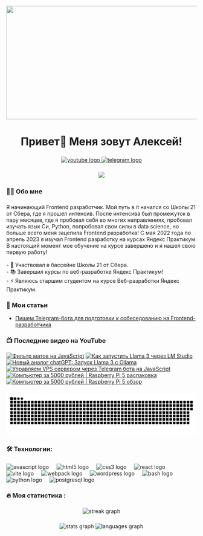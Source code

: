 <br clear="both">

<div align="center">
  <img height="300" width="600" src="https://user-images.githubusercontent.com/74038190/225813708-98b745f2-7d22-48cf-9150-083f1b00d6c9.gif"  />
</div>

###

<h1 align="center">Привет👋 Меня зовут Алексей!</h1>

###

<div align="center">
  <a href="https://www.youtube.com/@tehno.maniak" target="_blank">
    <img src="https://img.shields.io/static/v1?message=Youtube&logo=youtube&label=&color=FF0000&logoColor=white&labelColor=&style=for-the-badge" height="25" alt="youtube logo"  />
  </a>
  <a href="https://t.me/tehnomaniak07" target="_blank">
    <img src="https://img.shields.io/static/v1?message=Telegram&logo=telegram&label=&color=2CA5E0&logoColor=white&labelColor=&style=for-the-badge" height="25" alt="telegram logo"  />
  </a>
</div>

###

<div align="center">
  <img src="https://visitor-badge.laobi.icu/badge?page_id=filimonovalexey.filimonovalexey&"  />
</div>

###

<h3 align="left">👩‍💻  Обо мне</h3>

###

<p align="left">Я начинающий Frontend разработчик. Мой путь в it начался со Школы 21 от Сбера, где я прошел интенсив. После интенсива был промежуток в пару месяцев, где я пробовал себя во многих направлениях, пробовал изучать язык Си, Python, попробовал свои силы в data science, но больше всего меня зацепила Frontend разработка! С мая 2022 года по апрель 2023 я изучал Frontend разработку на курсах Яндекс Практикум. В настоящий момент мое обучение на курсе завершено и я нашел свою первую работу!<br><br>- 🔭 Участвовал в бассейне Школы 21 от Сбера.<br>- 📚 Завершил курсы по веб-разработке Яндекс Практикум!<br>- ⚡ Являюсь старшим студентом на курсе Веб-разработки Яндекс Практикум.</p>

###
<h3 align="left">📕 Мои статьи</h3>

- [Пишем Telegram-бота для подготовки к собеседованию на Frontend-разработчика](https://proglib.io/p/pishem-telegram-bota-dlya-podgotovki-k-sobesedovaniyu-na-frontend-razrabotchika-2024-05-29)

###

<h3 align="left">📺 Последние видео на YouTube</h3>

<!-- BEGIN YOUTUBE-CARDS -->
[![Фильтр матов на JavaScript](https://ytcards.demolab.com/?id=UrtMJoF_gbk&title=%D0%A4%D0%B8%D0%BB%D1%8C%D1%82%D1%80+%D0%BC%D0%B0%D1%82%D0%BE%D0%B2+%D0%BD%D0%B0+JavaScript&lang=en&timestamp=1720865285&background_color=%230d1117&title_color=%23ffffff&stats_color=%23dedede&max_title_lines=1&width=250&border_radius=5 "Фильтр матов на JavaScript")](https://www.youtube.com/watch?v=UrtMJoF_gbk)
[![Как запустить Llama 3 через LM Studio](https://ytcards.demolab.com/?id=9U2YVhGf4VM&title=%D0%9A%D0%B0%D0%BA+%D0%B7%D0%B0%D0%BF%D1%83%D1%81%D1%82%D0%B8%D1%82%D1%8C+Llama+3+%D1%87%D0%B5%D1%80%D0%B5%D0%B7+LM+Studio&lang=en&timestamp=1720768500&background_color=%230d1117&title_color=%23ffffff&stats_color=%23dedede&max_title_lines=1&width=250&border_radius=5 "Как запустить Llama 3 через LM Studio")](https://www.youtube.com/watch?v=9U2YVhGf4VM)
[![Новый аналог chatGPT: Запуск Llama 3 с Ollama](https://ytcards.demolab.com/?id=eLFIAzZ337U&title=%D0%9D%D0%BE%D0%B2%D1%8B%D0%B9+%D0%B0%D0%BD%D0%B0%D0%BB%D0%BE%D0%B3+chatGPT%3A+%D0%97%D0%B0%D0%BF%D1%83%D1%81%D0%BA+Llama+3+%D1%81+Ollama&lang=en&timestamp=1720704627&background_color=%230d1117&title_color=%23ffffff&stats_color=%23dedede&max_title_lines=1&width=250&border_radius=5 "Новый аналог chatGPT: Запуск Llama 3 с Ollama")](https://www.youtube.com/watch?v=eLFIAzZ337U)
[![Управляем VPS сервером через Telegram бота на JavaScript](https://ytcards.demolab.com/?id=D3WymAprzNc&title=%D0%A3%D0%BF%D1%80%D0%B0%D0%B2%D0%BB%D1%8F%D0%B5%D0%BC+VPS+%D1%81%D0%B5%D1%80%D0%B2%D0%B5%D1%80%D0%BE%D0%BC+%D1%87%D0%B5%D1%80%D0%B5%D0%B7+Telegram+%D0%B1%D0%BE%D1%82%D0%B0+%D0%BD%D0%B0+JavaScript&lang=en&timestamp=1720681206&background_color=%230d1117&title_color=%23ffffff&stats_color=%23dedede&max_title_lines=1&width=250&border_radius=5 "Управляем VPS сервером через Telegram бота на JavaScript")](https://www.youtube.com/watch?v=D3WymAprzNc)
[![Компьютер за 5000 рублей | Raspberry Pi 5 распаковка](https://ytcards.demolab.com/?id=QEA-Z3i62ZQ&title=%D0%9A%D0%BE%D0%BC%D0%BF%D1%8C%D1%8E%D1%82%D0%B5%D1%80+%D0%B7%D0%B0+5000+%D1%80%D1%83%D0%B1%D0%BB%D0%B5%D0%B9+%7C+Raspberry+Pi+5+%D1%80%D0%B0%D1%81%D0%BF%D0%B0%D0%BA%D0%BE%D0%B2%D0%BA%D0%B0&lang=en&timestamp=1720620022&background_color=%230d1117&title_color=%23ffffff&stats_color=%23dedede&max_title_lines=1&width=250&border_radius=5 "Компьютер за 5000 рублей | Raspberry Pi 5 распаковка")](https://www.youtube.com/watch?v=QEA-Z3i62ZQ)
[![Компьютер за 5000 рублей | Raspberry Pi 5 обзор](https://ytcards.demolab.com/?id=eByhs8_DTeM&title=%D0%9A%D0%BE%D0%BC%D0%BF%D1%8C%D1%8E%D1%82%D0%B5%D1%80+%D0%B7%D0%B0+5000+%D1%80%D1%83%D0%B1%D0%BB%D0%B5%D0%B9+%7C+Raspberry+Pi+5+%D0%BE%D0%B1%D0%B7%D0%BE%D1%80&lang=en&timestamp=1720594822&background_color=%230d1117&title_color=%23ffffff&stats_color=%23dedede&max_title_lines=1&width=250&border_radius=5 "Компьютер за 5000 рублей | Raspberry Pi 5 обзор")](https://www.youtube.com/watch?v=eByhs8_DTeM)
<!-- END YOUTUBE-CARDS -->

###

<p align="center">
 <img width="600" src="assets/github-snake.svg" alt="snake"/>
</p>

###

<h3 align="left">🛠 Технологии:</h3>

###

<div align="left">
  <img src="https://cdn.jsdelivr.net/gh/devicons/devicon/icons/javascript/javascript-original.svg" height="40" alt="javascript logo"  />
  <img width="12" />
  <img src="https://cdn.jsdelivr.net/gh/devicons/devicon/icons/html5/html5-original.svg" height="40" alt="html5 logo"  />
  <img width="12" />
  <img src="https://cdn.jsdelivr.net/gh/devicons/devicon/icons/css3/css3-original.svg" height="40" alt="css3 logo"  />
  <img width="12" />
  <img src="https://cdn.jsdelivr.net/gh/devicons/devicon/icons/react/react-original.svg" height="40" alt="react logo"  />
  <img width="12" />
  <img src="https://skillicons.dev/icons?i=vite" height="40" alt="vite logo"  />
  <img width="12" />
  <img src="https://cdn.simpleicons.org/webpack/8DD6F9" height="40" alt="webpack logo"  />
  <img width="12" />
  <img src="https://skillicons.dev/icons?i=wordpress" height="40" alt="wordpress logo"  />
  <img width="12" />
  <img src="https://cdn.simpleicons.org/gnubash/4EAA25" height="40" alt="bash logo"  />
  <img width="12" />
  <img src="https://skillicons.dev/icons?i=py" height="40" alt="python logo"  />
  <img width="12" />
  <img src="https://skillicons.dev/icons?i=postgres" height="40" alt="postgresql logo"  />
</div>

###

<h3 align="left">🔥   Моя статистика :</h3>

###

<div align="center">
  <img src="https://streak-stats.demolab.com?user=filimonovalexey&locale=en&mode=daily&theme=dark&hide_border=false&border_radius=5&order=3" height="220" alt="streak graph"  />
</div>

###

<div align="center">
  <img src="https://github-readme-stats.vercel.app/api?username=filimonovalexey&hide_title=false&hide_rank=false&show_icons=true&include_all_commits=true&count_private=true&disable_animations=false&theme=dracula&locale=en&hide_border=false&order=1" height="150" alt="stats graph"  />
  <img src="https://github-readme-stats.vercel.app/api/top-langs?username=filimonovalexey&locale=en&hide_title=false&layout=compact&card_width=320&langs_count=5&theme=dracula&hide_border=false&order=2" height="150" alt="languages graph"  />
</div>

###